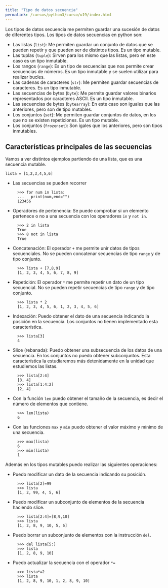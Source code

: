 ```yaml
---
title: "Tipo de datos secuencia"
permalink: /cursos/python3/curso/u19/index.html
---
```


Los tipos de datos secuencia me permiten guardar una sucesión de datos de diferentes tipos. Los tipos de datos secuencias en python son: 

* Las listas (`list`): Me permiten guardar un conjunto de datos que se pueden repetir y que pueden ser de distintos tipos. Es un tipo mutable.
* Las tuplas (`tuple`): Sirven para los mismo que las listas, pero en este caso es un tipo inmutable. 
* Los rangos (`range`): Es un tipo de secuencias que nos permite crear secuencias de números. Es un tipo inmutable y se suelen utilizar para realizar bucles.
* Las cadenas de caracteres (`str`): Me permiten guardar secuencias de caracteres. Es un tipo inmutable. 
* Las secuencias de bytes (`byte`): Me permite guardar valores binarios representados por caracteres ASCII. Es un tipo inmutable.
* Las secuencias de bytes (`bytearray`): En este caso son iguales que las anteriores, pero son de tipo mutables.
* Los conjuntos (`set`): Me permiten guardar conjuntos de datos, en los que no se existen repeticiones. Es un tipo mutable.
* Los conjuntos (`frozenset`): Son igales que los anteriores, pero son tipos inmutables.


## Características principales de las secuencias

Vamos a ver distintos ejemplos partiendo de una lista, que es una secuencia mutable.

	lista = [1,2,3,4,5,6]

* Las secuencias se pueden recorrer
	
		>>> for num in lista:
		...   print(num,end="")
		123456

* Operadores de pertenencia: Se puede comprobar si un elemento pertenece o no a una secuencia con los operadores `in` y `not in`.

		>>> 2 in lista
		True
		>>> 8 not in lista
		True

* Concatenación: El operador `+` me permite unir datos de tipos secuenciales. No se pueden concatenar secuencias de tipo `range` y de tipo conjunto.

		>>> lista + [7,8,9]
		[1, 2, 3, 4, 5, 6, 7, 8, 9]

* Repetición: El operador `*` me permite repetir un dato de un tipo secuencial. No se pueden repetir secuencias de tipo `range` y de tipo conjunto.

		>>> lista * 2
		[1, 2, 3, 4, 5, 6, 1, 2, 3, 4, 5, 6]

* Indexación: Puedo obtener el dato de una secuencia indicando la posición en la secuencia. Los conjuntos no tienen implementado esta característica.

		>>> lista[3]
		4
	
* Slice (rebanada): Puedo obtener una subsecuencia de los datos de una secuencia. En los conjuntos no puedo obtener subconjuntos. Esta característica la estudiaremos más detenidamente en la unidad que estudiemos las listas.

		>>> lista[2:4]
		[3, 4]
		>>> lista[1:4:2]
		[2, 4]

* Con la función `len` puedo obtener el tamaño de la secuencia, es decir el número de elementos que contiene.

		>>> len(lista)
		6

* Con las funciones `max` y `min` puedo obtener el valor máximo y mínimo de una secuencia.

		>>> max(lista)
		6
		>>> min(lista)
		1
	
Además en los tipos mutables puedo realizar las siguientes operaciones:

* Puedo modificar un dato de la secuencia indicando su posición.

		>>> lista[2]=99
		>>> lista
		[1, 2, 99, 4, 5, 6]
		
* Puedo modificar un subconjunto de elementos de la secuencia haciendo slice.

		>>> lista[2:4]=[8,9,10]
		>>> lista
		[1, 2, 8, 9, 10, 5, 6]

* Puedo borrar un subconjunto de elementos con la instrucción `del`.

		>>> del lista[5:]
		>>> lista
		[1, 2, 8, 9, 10]

* Puedo actualizar la secuencia con el operador `*=`

		>>> lista*=2
		>>> lista
		[1, 2, 8, 9, 10, 1, 2, 8, 9, 10]
